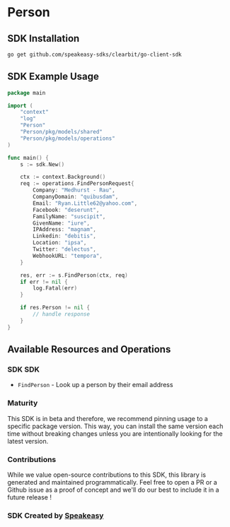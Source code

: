 # Person

<!-- Start SDK Installation -->
## SDK Installation

```bash
go get github.com/speakeasy-sdks/clearbit/go-client-sdk
```
<!-- End SDK Installation -->

## SDK Example Usage
<!-- Start SDK Example Usage -->
```go
package main

import (
    "context"
    "log"
    "Person"
    "Person/pkg/models/shared"
    "Person/pkg/models/operations"
)

func main() {
    s := sdk.New()

    ctx := context.Background()    
    req := operations.FindPersonRequest{
        Company: "Medhurst - Rau",
        CompanyDomain: "quibusdam",
        Email: "Ryan.Little62@yahoo.com",
        Facebook: "deserunt",
        FamilyName: "suscipit",
        GivenName: "iure",
        IPAddress: "magnam",
        Linkedin: "debitis",
        Location: "ipsa",
        Twitter: "delectus",
        WebhookURL: "tempora",
    }

    res, err := s.FindPerson(ctx, req)
    if err != nil {
        log.Fatal(err)
    }

    if res.Person != nil {
        // handle response
    }
}
```
<!-- End SDK Example Usage -->

<!-- Start SDK Available Operations -->
## Available Resources and Operations

### SDK SDK

* `FindPerson` - Look up a person by their email address
<!-- End SDK Available Operations -->

### Maturity

This SDK is in beta and therefore, we recommend pinning usage to a specific package version.
This way, you can install the same version each time without breaking changes unless you are intentionally
looking for the latest version.

### Contributions

While we value open-source contributions to this SDK, this library is generated and maintained programmatically.
Feel free to open a PR or a Github issue as a proof of concept and we'll do our best to include it in a future release !

### SDK Created by [Speakeasy](https://docs.speakeasyapi.dev/docs/using-speakeasy/client-sdks)
